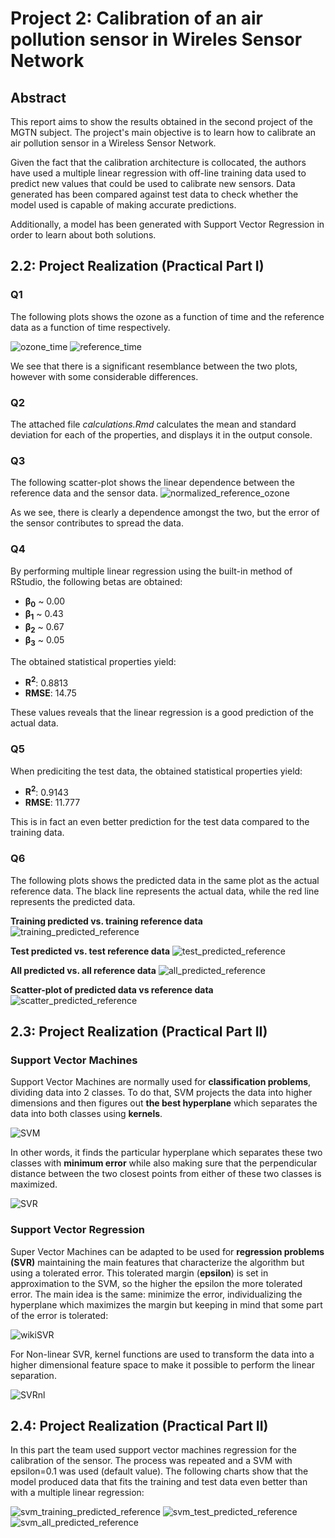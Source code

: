 # Project 2: Calibration of an air pollution sensor in Wireles Sensor Network

## Abstract

This report aims to show the results obtained in the second project of the MGTN subject. The project's main objective is to learn how to calibrate an air pollution sensor in a Wireless Sensor Network.

Given the fact that the calibration architecture is collocated, the authors have used a multiple linear regression with off-line training data used to predict new values that could be used to calibrate new sensors. Data generated has been compared against test data to check whether the model used is capable of making accurate predictions.

Additionally, a model has been generated with Support Vector Regression in order to learn about both solutions.

## 2.2: Project Realization (Practical Part I)

### Q1
The following plots shows the ozone as a function of time and the reference data as a function of time respectively.

![ozone_time](plots/ozone_time.png)
![reference_time](plots/reference_time.png)

We see that there is a significant resemblance between the two plots, however with some considerable differences.

### Q2
The attached file *calculations.Rmd* calculates the mean and standard deviation for each of the properties, and displays it in the output console.

### Q3
The following scatter-plot shows the linear dependence between the reference data and the sensor data.
![normalized_reference_ozone](plots/normalized_reference_ozone.png)

As we see, there is clearly a dependence amongst the two, but the error of the sensor contributes to spread the data.

### Q4
By performing multiple linear regression using the built-in method of RStudio, the following betas are obtained:

- **β<sub>0</sub>** ~ 0.00
- **β<sub>1</sub>** ~ 0.43
- **β<sub>2</sub>** ~ 0.67
- **β<sub>3</sub>** ~ 0.05

The obtained statistical properties yield:
- **R<sup>2</sup>**: 0.8813
- **RMSE**: 14.75

These values reveals that the linear regression is a good prediction of the actual data.

### Q5
When prediciting the test data, the obtained statistical properties yield:
- **R<sup>2</sup>**: 0.9143
- **RMSE**: 11.777

This is in fact an even better prediction for the test data compared to the training data.

### Q6
The following plots shows the predicted data in the same plot as the actual reference data. The black line represents the actual data, while the red line represents the predicted data.


**Training predicted vs. training reference data**
![training_predicted_reference](plots/training_predicted_reference.png)

**Test predicted vs. test reference data**
![test_predicted_reference](plots/test_predicted_reference.png)

**All predicted vs. all reference data**
![all_predicted_reference](plots/all_predicted_reference.png)

**Scatter-plot of predicted data vs reference data**
![scatter_predicted_reference](plots/scatter_predicted_reference.png)



## 2.3: Project Realization (Practical Part II)

### Support Vector Machines

Support Vector Machines are normally used for **classification problems**, dividing data into 2 classes. To do that, SVM projects the data into higher dimensions and then figures out **the best hyperplane** which separates the data into both classes using **kernels**.

![SVM](https://i.imgur.com/WuxyO.png)

In other words, it finds the particular hyperplane which separates these two classes with **minimum error** while also making sure that the perpendicular distance between the two closest points from either of these two classes is maximized.

![SVR](https://upload.wikimedia.org/wikipedia/commons/f/fe/Kernel_Machine.svg)

### Support Vector Regression

Super Vector Machines can be adapted to be used for **regression problems (SVR)** maintaining the main features that characterize the algorithm but using a tolerated error. This tolerated margin (**epsilon**) is set in approximation to the SVM, so the higher the epsilon the more tolerated error. The main idea is the same: minimize the error, individualizing the hyperplane which maximizes the margin but keeping in mind that some part of the error is tolerated:

![wikiSVR](https://upload.wikimedia.org/wikipedia/commons/7/7a/Svr_epsilons_demo.svg)

For Non-linear SVR, kernel functions are used to transform the data into a higher dimensional feature space to make it possible to perform the linear separation.

![SVRnl](http://www.saedsayad.com/images/SVR_5.png)

## 2.4: Project Realization (Practical Part II)

In this part the team used support vector machines regression for the calibration of the sensor. The process was repeated and a SVM with epsilon=0.1 was used (default value). The following charts show that the model produced data that fits the training and test data even better than with a multiple linear regression:

![svm_training_predicted_reference](plots/svm_training_predicted_reference.png)
![svm_test_predicted_reference](plots/svm_test_predicted_reference.png)
![svm_all_predicted_reference](plots/svm_all_predicted_reference.png)
